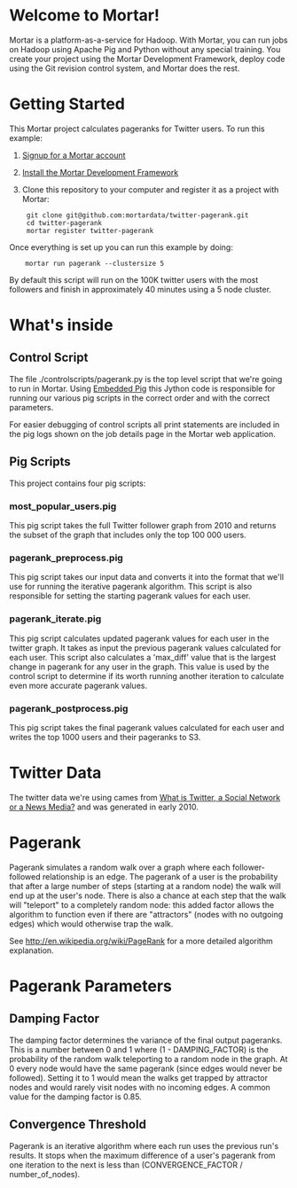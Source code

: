 # Welcome to Mortar!

Mortar is a platform-as-a-service for Hadoop.  With Mortar, you can run jobs on Hadoop using Apache Pig and Python without any special training.  You create your project using the Mortar Development Framework, deploy code using the Git revision control system, and Mortar does the rest.

# Getting Started

This Mortar project calculates pageranks for Twitter users.  To run this example:

1. [Signup for a Mortar account](https://app.mortardata.com/signup)
1. [Install the Mortar Development Framework](http://help.mortardata.com/#!/install_mortar_development_framework)
1. Clone this repository to your computer and register it as a project with Mortar:

        git clone git@github.com:mortardata/twitter-pagerank.git
        cd twitter-pagerank
        mortar register twitter-pagerank

Once everything is set up you can run this example by doing:

        mortar run pagerank --clustersize 5

By default this script will run on the 100K twitter users with the most followers and finish in approximately 40 minutes using a 5 node cluster.

# What's inside

## Control Script

The file ./controlscripts/pagerank.py is the top level script that we're going to run in Mortar.  Using [Embedded Pig](http://help.mortardata.com/reference/pig/embedded_pig) this Jython code is responsible for running our various pig scripts in the correct order and with the correct parameters.

For easier debugging of control scripts all print statements are included in the pig logs shown on the job details page in the Mortar web application.

## Pig Scripts

This project contains four pig scripts:

### most\_popular\_users.pig

This pig script takes the full Twitter follower graph from 2010 and returns the subset of the graph that includes only the top 100 000 users. 

### pagerank\_preprocess.pig

This pig script takes our input data and converts it into the format that we'll use for running the iterative pagerank algorithm.  This script is also responsible for setting the starting pagerank values for each user.

### pagerank\_iterate.pig

This pig script calculates updated pagerank values for each user in the twitter graph.  It takes as input the previous pagerank values calculated for each user.  This script also calculates a 'max\_diff' value that is the largest change in pagerank for any user in the graph.  This value is used by the control script to determine if its worth running another iteration to calculate even more accurate pagerank values.

### pagerank\_postprocess.pig

This pig script takes the final pagerank values calculated for each user and writes the top 1000 users and their pageranks to S3.


# Twitter Data

The twitter data we're using cames from [What is Twitter, a Social Network or a News Media?](http://an.kaist.ac.kr/traces/WWW2010.html) and was generated in early 2010.  

# Pagerank

Pagerank simulates a random walk over a graph where each follower-followed relationship is an edge. The pagerank of a user is the probability that after a large number of steps (starting at a random node) the walk will end up at the user's node. There is also a chance at each step that the walk will "teleport" to a completely random node: this added factor allows the algorithm to function even if there are "attractors" (nodes with no outgoing edges) which would otherwise trap the walk.

See http://en.wikipedia.org/wiki/PageRank for a more detailed algorithm explanation.


# Pagerank Parameters

## Damping Factor

The damping factor determines the variance of the final output pageranks.  This is a number between 0 and 1 where (1 - DAMPING\_FACTOR) is the probability of the random walk teleporting to a random node in the graph. At 0 every node would have the same pagerank (since edges would never be followed).  Setting it to 1 would mean the walks get trapped by attractor nodes and would rarely visit nodes with no incoming edges.  A common value for the damping factor is 0.85.

## Convergence Threshold

Pagerank is an iterative algorithm where each run uses the previous run's results.  It stops when the maximum difference of a user's pagerank from one iteration to the next is less than (CONVERGENCE\_FACTOR / number\_of\_nodes).
